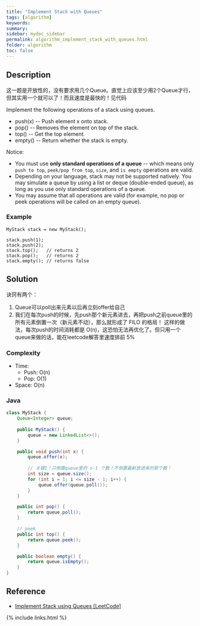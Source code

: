 ```yaml
---
title: "Implement Stack with Queues"
tags: [algorithm]
keywords:
summary:
sidebar: mydoc_sidebar
permalink: algorithm_implement_stack_with_queues.html
folder: algorithm
toc: false
---
```


## Description
这一题是开放性的，没有要求用几个Queue。直觉上应该至少用2个Queue才行，但其实用一个就可以了！而且速度是最快的！见代码

Implement the following operations of a stack using queues.
* push(x) -- Push element x onto stack.
* pop() -- Removes the element on top of the stack.
* top() -- Get the top element.
* empty() -- Return whether the stack is empty.

Notice:
* You must use **only standard operations of a queue** -- which means only `push to top`, `peek/pop from top`, `size`, and `is empty` operations are valid.
* Depending on your language, stack may not be supported natively. You may simulate a queue by using a list or deque (double-ended queue), as long as you use only standard operations of a queue.
* You may assume that all operations are valid (for example, no pop or peek operations will be called on an empty queue).

### Example
```
MyStack stack = new MyStack();

stack.push(1);
stack.push(2);  
stack.top();   // returns 2
stack.pop();   // returns 2
stack.empty(); // returns false
```

## Solution
诀窍有两个：
1. Queue可以poll出来元素以后再立刻offer给自己
2. 我们在每次push的时候，先push那个新元素进去，再把push之前queue里的所有元素倒置一次（新元素不动），那么就形成了 FILO 的格局！
这样的做法，每次push的时间消耗都是 O(n)，这恐怕无法再优化了。但只用一个queue来做的话，能在leetcode解答里速度排前 5%

### Complexity
* Time: 
  * Push: O(n)
  * Pop: O(1)
* Space: O(n)

### Java
```java
class MyStack {
    Queue<Integer> queue;
    
    public MyStack() {
        queue = new LinkedList<>();
    }

    public void push(int x) {
        queue.offer(x);
        
        // 关键1！只倒置queue里的 n-1 个数！不倒置最新放进来的那个数！
        int size = queue.size();
        for (int i = 1; i <= size - 1; i++) {
            queue.offer(queue.poll());
        }
    }

    public int pop() {
        return queue.poll();
    }

    // peek
    public int top() {
        return queue.peek();
    }

    public boolean empty() {
        return queue.isEmpty();
    }
}
```

## Reference
* [Implement Stack using Queues [LeetCode]](https://leetcode.com/problems/implement-stack-using-queues/description/)

{% include links.html %}
